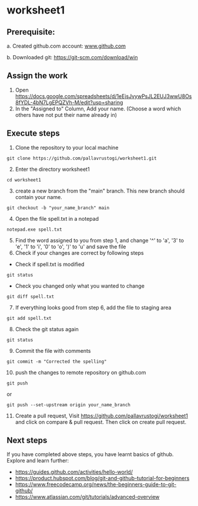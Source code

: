 # worksheet1

## Prerequisite:
a. Created github.com account: www.github.com

b. Downloaded git: https://git-scm.com/download/win

## Assign the work
1. Open https://docs.google.com/spreadsheets/d/1eEjsJvywPsJL2EUJ3wwU8Os8fYDL-4bN7LgEPQZVh-M/edit?usp=sharing
2. In the "Assigned to" Column, Add your name. (Choose a word which others have not put their name already in)

## Execute steps
1. Clone the repository to your local machine
```
git clone https://github.com/pallavrustogi/worksheet1.git
```
2. Enter the directory worksheet1
```
cd worksheet1
```
3. create a new branch from the "main" branch. This new branch should contain your name.
```
git checkout -b "your_name_branch" main
```
4. Open the file spell.txt in a notepad
```
notepad.exe spell.txt
```
5. Find the word assigned to you from step 1, and change '^' to 'a', '3' to 'e', '1' to 'i', '0' to 'o', ')' to 'u' and save the file
6. Check if your changes are correct by following steps
* Check if spell.txt is modified
```
git status
```
* Check you changed only what you wanted to change
```
git diff spell.txt
```
7. If everything looks good from step 6, add the file to staging area
```
git add spell.txt
```
8. Check the git status again
```
git status
```
9. Commit the file with comments
```
git commit -m "Corrected the spelling"
```
10. push the changes to remote repository on github.com
```
git push
```
or
```
git push --set-upstream origin your_name_branch
```
11. Create a pull request, Visit https://github.com/pallavrustogi/worksheet1 and click on compare & pull request. Then click on create pull request.

## Next steps
If you have completed above steps, you have learnt basics of github. Explore and learn further:
* https://guides.github.com/activities/hello-world/
* https://product.hubspot.com/blog/git-and-github-tutorial-for-beginners
* https://www.freecodecamp.org/news/the-beginners-guide-to-git-github/
* https://www.atlassian.com/git/tutorials/advanced-overview


